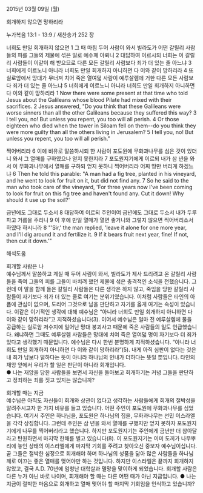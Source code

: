 2015년 03월 09일 (월)

회개하지 않으면 망하리라 



누가복음 13:1 - 13:9 / 새찬송가 252 장


너희도 만일 회개하지 않으면 
1 그 때 마침 두어 사람이 와서 빌라도가 어떤 갈릴리 사람들의 피를 그들의 제물에 섞은 일로 예수께 아뢰니 2 대답하여 이르시되 너희는 이 갈릴리 사람들이 이같이 해 받으므로 다른 모든 갈릴리 사람보다 죄가 더 있는 줄 아느냐 3 너희에게 이르노니 아니라 너희도 만일 회개하지 아니하면 다 이와 같이 망하리라 4 또 실로암에서 망대가 무너져 치어 죽은 열여덟 사람이 예루살렘에 거한 다른 모든 사람보다 죄가 더 있는 줄 아느냐 5 너희에게 이르노니 아니라 너희도 만일 회개하지 아니하면 다 이와 같이 망하리라 
1 Now there were some present at that time who told Jesus about the Galileans whose blood Pilate had mixed with their sacrifices. 2 Jesus answered, "Do you think that these Galileans were worse sinners than all the other Galileans because they suffered this way? 3 I tell you, no! But unless you repent, you too will all perish. 4 Or those eighteen who died when the tower in Siloam fell on them--do you think they were more guilty than all the others living in Jerusalem? 5 I tell you, no! But unless you repent, you too will all perish."   

찍어버리라 
6 이에 비유로 말씀하시되 한 사람이 포도원에 무화과나무를 심은 것이 있더니 와서 그 열매를 구하였으나 얻지 못한지라 7 포도원지기에게 이르되 내가 삼 년을 와서 이 무화과나무에서 열매를 구하되 얻지 못하니 찍어버리라 어찌 땅만 버리게 하겠느냐 
6 Then he told this parable: "A man had a fig tree, planted in his vineyard, and he went to look for fruit on it, but did not find any. 7 So he said to the man who took care of the vineyard, 'For three years now I've been coming to look for fruit on this fig tree and haven't found any. Cut it down! Why should it use up the soil?'   

금년에도 그대로 두소서
8 대답하여 이르되 주인이여 금년에도 그대로 두소서 내가 두루 파고 거름을 주리니 9 이 후에 만일 열매가 열면 좋거니와 그렇지 않으면 찍어버리소서 하였다 하시니라 
8 "'Sir,' the man replied, 'leave it alone for one more year, and I'll dig around it and fertilize it. 9 If it bears fruit next year, fine! If not, then cut it down.'"

해석도움





회개할 사람은 나  
예수님께서 말씀하고 계실 때 두어 사람이 와서, 빌라도가 제사 드리려고 온 갈릴리 사람들을 죽여 그들의 피를 그들이 바치려 했던 제물에 섞은 충격적인 소식을 전했습니다. 그런데 이 말을 함께 들은 갈릴리 사람들은 다른 생각은 하지 않고, 죽임을 당한 갈릴리 사람들이 자기보다 죄가 더 있는 줄로 여기는 분위기였습니다. 이처럼 사람들은 타인의 아픔에 관심이 없으며, 도리어 그것으로 남을 판단하고 자기를 옳게 여기는 속성이 있습니다. 이같은 이기적인 생각에 대해 예수님은 “아니라 너희도 만일 회개하지 아니하면 다 이와 같이 망하리라”고 지적하셨습니다(3). 이어서 예수님은 얼마 전 예루살렘에 물을 공급하는 실로암 저수지에 일어난 망대 붕괴사고 때문에 죽은 사람들의 일도 언급했습니다. 왜냐하면 그때도 예루살렘 사람들은 망대에 치여 죽은 열여덟 명이 자기보다 더 죄가 있다고 생각했기 때문입니다. 예수님은 다시 한번 분명하게 지적하셨습니다. “아니라 너희도 만일 회개하지 아니하면 다 이와 같이 망하리라”(5). 내게 아직 심판이 없다는 것은 내 죄가 남보다 덜하다는 뜻이 아니라 하나님의 인내가 더하다는 뜻일 뿐입니다. 타인의 재앙 앞에서 우리가 할 일은 판단이 아니라 회개입니다.  
● 나는 재앙을 당한 사람들을 보면서 자신을 돌아보고 회개하기는 커녕 그들을 판단하고 정죄하는 죄를 짓고 있지는 않습니까? 

회개할 때는 지금  
예수님은 아직도 자신들이 회개와 상관이 없다고 생각하는 사람들에게 회개의 절박성을 알려주시고자 한 가지 비유를 들고 있습니다. 어떤 주인이 포도원에 무화과나무를 심었습니다. 여기서 주인은 하나님을, 포도원은 하나님의 집을, 무화과나무는 선민 이스라엘을 각각 상징합니다. 그런데 주인은 삼 년을 와서 열매를 구했지만 얻지 못하자 포도원지기에게 나무를 찍어버리라고 했습니다. 하지만 포도원지기는 주인에게 금년만 더 참아달라고 탄원하면서 마지막 한해를 벌고 있습니다(8). 이 포도원지기는 이미 도끼가 나무뿌리에 놓인 상태의 이스라엘에게 마지막 기회를 주려고 찾아오신 중보자 예수님이십니다. 곧 그들은 절박한 심정으로 회개해야 하며 하나님의 성품을 닮아 많은 사람들을 하나님께로 이끄는 좋은 열매를 맺어야만 하는 것입니다. 하지만 이스라엘은 끝까지 회개하지 않았고, 결국 A.D. 70년에 엄청난 대학살과 멸망을 맞이하게 되었습니다. 회개할 사람은 다른 누가 아닌 바로 나이며, 회개해야 할 때는 다른 어떤 때가 아닌 지금입니다. 
● 나는 지금이 절박한 마음으로 회개하고 열매 맺어야 할 마지막 기회임을 인식하고 있습니까?